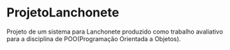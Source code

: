 # ProjetoLanchonete
 
Projeto de um sistema para Lanchonete produzido como trabalho avaliativo para a disciplina de  POO(Programação Orientada a Objetos).
